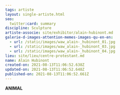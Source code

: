 ```yaml
---
tags: artiste
layout: single-artiste.html
seo:
  twitter:card: summary
discipline: Sculpture
artiste-associe: site/exhibitor/alain-hubinont.md
galerie-d-images-attention-memes-images-qu-en-en:
  - url: /static/images/waw_alain-_hubinont_01.jpg
  - url: /static/images/waw_alain-_hubinont_03.jpg
  - url: /static/images/waw_alain-_hubinont_04.jpg
lieu: site/lieu/centre-protestant.md
name: Alain Hubinont
created-on: 2021-08-13T11:06:52.638Z
updated-on: 2021-08-13T11:06:52.648Z
published-on: 2021-08-13T11:06:52.661Z
---
```

<!--StartFragment-->

**ANIMAL**

<!--EndFragment-->
